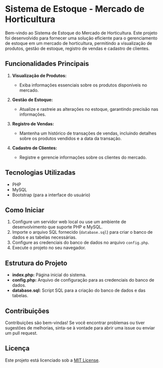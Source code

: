 # Sistema de Estoque - Mercado de Horticultura

Bem-vindo ao Sistema de Estoque do Mercado de Horticultura. Este projeto foi desenvolvido para fornecer uma solução eficiente para o gerenciamento de estoque em um mercado de horticultura, permitindo a visualização de produtos, gestão de estoque, registro de vendas e cadastro de clientes.

## Funcionalidades Principais

1. **Visualização de Produtos:**
   - Exiba informações essenciais sobre os produtos disponíveis no mercado.

2. **Gestão de Estoque:**
   - Atualize e rastreie as alterações no estoque, garantindo precisão nas informações.

3. **Registro de Vendas:**
   - Mantenha um histórico de transações de vendas, incluindo detalhes sobre os produtos vendidos e a data da transação.

4. **Cadastro de Clientes:**
   - Registre e gerencie informações sobre os clientes do mercado.

## Tecnologias Utilizadas

- PHP
- MySQL
- Bootstrap (para a interface do usuário)

## Como Iniciar

1. Configure um servidor web local ou use um ambiente de desenvolvimento que suporte PHP e MySQL.
2. Importe o arquivo SQL fornecido (`database.sql`) para criar o banco de dados e as tabelas necessárias.
3. Configure as credenciais do banco de dados no arquivo `config.php`.
4. Execute o projeto no seu navegador.

## Estrutura do Projeto

- **index.php:** Página inicial do sistema.
- **config.php:** Arquivo de configuração para as credenciais do banco de dados.
- **database.sql:** Script SQL para a criação do banco de dados e das tabelas.

## Contribuições

Contribuições são bem-vindas! Se você encontrar problemas ou tiver sugestões de melhorias, sinta-se à vontade para abrir uma issue ou enviar um pull request.

## Licença

Este projeto está licenciado sob a [MIT License](LICENSE).
